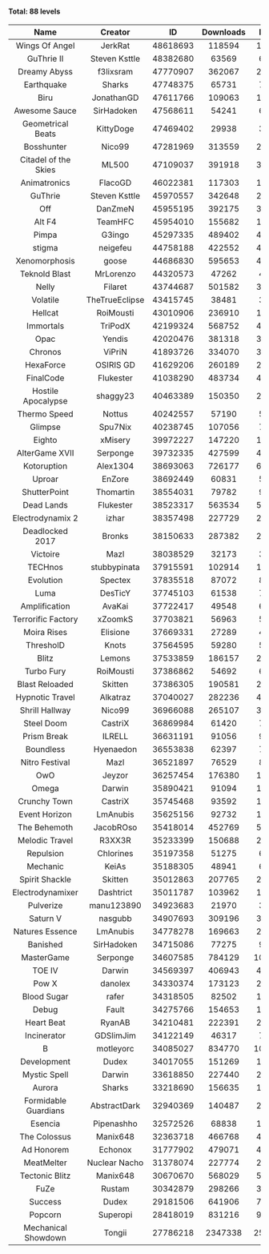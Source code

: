 #### Total: 88 levels

| Name | Creator | ID | Downloads | Likes |
|:---:|:---:|:---:|:---:|:---:|
| Wings Of Angel | JerkRat | 48618693 | 118594 | 12723
| GuThrie II | Steven Ksttle | 48382680 | 63569 | 6414
| Dreamy Abyss | f3lixsram | 47770907 | 362067 | 28055
| Earthquake  | Sharks | 47748375 | 65731 | 7962
| Biru | JonathanGD | 47611766 | 109063 | 18056
| Awesome Sauce | SirHadoken | 47568611 | 54241 | 6387
| Geometrical Beats | KittyDoge | 47469402 | 29938 | 3801
| Bosshunter | Nico99 | 47281969 | 313559 | 28448
| Citadel of the Skies | ML500 | 47109037 | 391918 | 30608
| Animatronics | FlacoGD | 46022381 | 117303 | 12006
| GuThrie | Steven Ksttle | 45970557 | 342648 | 25617
| Off | DanZmeN | 45955195 | 392175 | 33043
| Alt F4 | TeamHFC | 45954010 | 155682 | 12711
| Pimpa | G3ingo | 45297335 | 489402 | 40109
| stigma | neigefeu | 44758188 | 422552 | 48370
| Xenomorphosis | goose | 44686830 | 595653 | 43442
| Teknold Blast | MrLorenzo | 44320573 | 47262 | 4719
| Nelly | Filaret | 43744687 | 501582 | 34835
| Volatile | TheTrueEclipse | 43415745 | 38481 | 3890
| Hellcat | RoiMousti | 43010906 | 236910 | 17015
| Immortals | TriPodX | 42199324 | 568752 | 49792
| Opac | Yendis | 42020476 | 381318 | 37237
| Chronos | ViPriN | 41893726 | 334070 | 30204
| HexaForce | OSIRIS GD | 41629206 | 260189 | 20221
| FinalCode | Flukester | 41038290 | 483734 | 47473
| Hostile Apocalypse | shaggy23 | 40463389 | 150350 | 23723
| Thermo Speed | Nottus | 40242557 | 57190 | 5269
| Glimpse | Spu7Nix | 40238745 | 107056 | 7276
| Eighto | xMisery | 39972227 | 147220 | 12885
| AlterGame XVII | Serponge | 39732335 | 427599 | 46229
| Kotoruption | Alex1304 | 38693063 | 726177 | 64237
| Uproar | EnZore | 38692449 | 60831 | 5798
| ShutterPoint | Thomartin | 38554031 | 79782 | 9093
| Dead Lands | Flukester | 38523317 | 563534 | 57319
| Electrodynamix 2 | izhar | 38357498 | 227729 | 28404
| Deadlocked 2017 | Bronks | 38150633 | 287382 | 21930
| Victoire | Mazl | 38038529 | 32173 | 3494
| TECHnos | stubbypinata | 37915591 | 102914 | 11821
| Evolution | Spectex | 37835518 | 87072 | 8732
| Luma | DesTicY | 37745103 | 61538 | 7823
| Amplification | AvaKai | 37722417 | 49548 | 6056
| Terrorific Factory | xZoomkS | 37703821 | 56963 | 5955
| Moira Rises | Elisione | 37669331 | 27289 | 4234
| ThresholD | Knots | 37564595 | 59280 | 5096
| Blitz | Lemons | 37533859 | 186157 | 22836
| Turbo Fury | RoiMousti | 37386862 | 54692 | 6388
| Blast Reloaded | Skitten | 37386305 | 190581 | 20979
| Hypnotic Travel | Alkatraz | 37040027 | 282236 | 40455
| Shrill Hallway | Nico99 | 36966088 | 265107 | 35763
| Steel Doom | CastriX | 36869984 | 61420 | 7530
| Prism Break | ILRELL | 36631191 | 91056 | 9602
| Boundless | Hyenaedon | 36553838 | 62397 | 7899
| Nitro Festival | Mazl | 36521897 | 76529 | 8160
| OwO | Jeyzor | 36257454 | 176380 | 19405
| Omega | Darwin | 35890421 | 91094 | 11492
| Crunchy Town | CastriX | 35745468 | 93592 | 13090
| Event Horizon | LmAnubis | 35625156 | 92732 | 11501
| The Behemoth | JacobROso | 35418014 | 452769 | 50870
| Melodic Travel | R3XX3R | 35233399 | 150688 | 26994
| Repulsion | Chlorines | 35197358 | 51275 | 6843
| Mechanic | KeiAs | 35188305 | 48941 | 6118
| Spirit Shackle | Skitten | 35012863 | 207765 | 27921
| Electrodynamixer | Dashtrict | 35011787 | 103962 | 15369
| Pulverize | manu123890 | 34923683 | 21970 | 3522
| Saturn V | nasgubb | 34907693 | 309196 | 38768
| Natures Essence | LmAnubis | 34778278 | 169663 | 22284
| Banished | SirHadoken | 34715086 | 77275 | 9926
| MasterGame | Serponge | 34607585 | 784129 | 107389
| TOE IV | Darwin | 34569397 | 406943 | 49708
| Pow X | danolex | 34330374 | 173123 | 27106
| Blood Sugar | rafer | 34318505 | 82502 | 11073
| Debug | Fault | 34275766 | 154653 | 19237
| Heart Beat | RyanAB | 34210481 | 222391 | 27821
| Incinerator | GDSlimJim | 34122149 | 46317 | 7042
| B | motleyorc | 34085027 | 834770 | 106191
| Development | Dudex | 34017055 | 151269 | 17353
| Mystic Spell | Darwin | 33618850 | 227440 | 25768
| Aurora | Sharks | 33218690 | 156635 | 16523
| Formidable Guardians | AbstractDark | 32940369 | 140487 | 20398
| Esencia | Pipenashho | 32572526 | 68838 | 10216
| The Colossus | Manix648 | 32363718 | 466768 | 49913
| Ad Honorem | Echonox | 31777902 | 479071 | 49069
| MeatMelter | Nuclear Nacho | 31378074 | 227774 | 24195
| Tectonic Blitz | Manix648 | 30670670 | 568029 | 58164
| FuZe | Rustam | 30342879 | 298266 | 30172
| Success | Dudex | 29181506 | 641906 | 73625
| Popcorn | Superopi | 28418019 | 831216 | 94177
| Mechanical Showdown | Tongii | 27786218 | 2347338 | 256592
